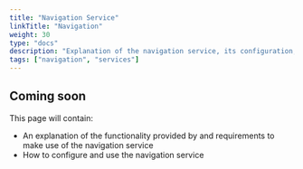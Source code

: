 ```yaml
---
title: "Navigation Service"
linkTitle: "Navigation"
weight: 30
type: "docs"
description: "Explanation of the navigation service, its configuration, and its functionality."
tags: ["navigation", "services"]
---
```

## Coming soon

This page will contain:

- An explanation of the functionality provided by and requirements to make use of the navigation service
- How to configure and use the navigation service

